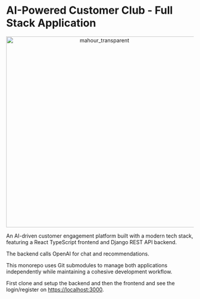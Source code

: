 # AI-Powered Customer Club - Full Stack Application

<p align="center">
    <img width="512" height="512" alt="mahour_transparent" src="https://github.com/user-attachments/assets/8d981eab-b2fc-4ad7-a66e-9997a60af441" />
</p>


An AI-driven customer engagement platform built with a modern tech stack, featuring a React TypeScript frontend and Django REST API backend. 

The backend calls OpenAI for chat and recommendations.

This monorepo uses Git submodules to manage both applications independently while maintaining a cohesive development workflow.

First clone and setup the backend and then the frontend and see the login/register on [https://localhost:3000](http://localhost:3000).
